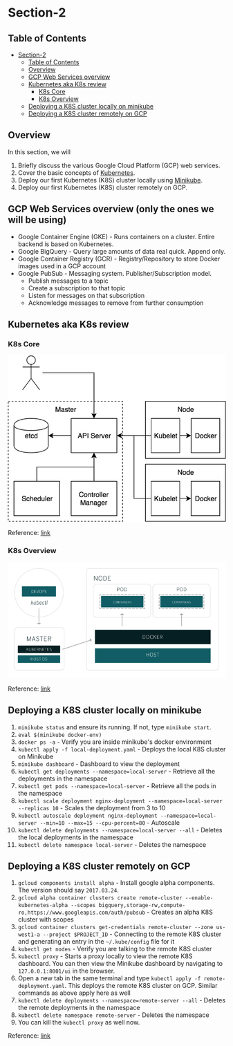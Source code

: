 # Section-2

## Table of Contents
<!-- TOC -->

- [Section-2](#section-2)
    - [Table of Contents](#table-of-contents)
    - [Overview](#overview)
    - [GCP Web Services overview](#gcp-web-services-overview)
    - [Kubernetes aka K8s review](#kubernetes-aka-k8s-review)
        - [K8s Core](#k8s-core)
        - [K8s Overview](#k8s-overview)
    - [Deploying a K8S cluster locally on minikube](#deploying-a-k8s-cluster-locally-on-minikube)
    - [Deploying a K8S cluster remotely on GCP](#deploying-a-k8s-cluster-remotely-on-gcp)

<!-- /TOC -->


## Overview
In this section, we will
1. Briefly discuss the various Google Cloud Platform (GCP) web services.
2. Cover the basic concepts of [Kubernetes](https://kubernetes.io/).
3. Deploy our first Kubernetes (K8S) cluster locally using [Minikube](https://github.com/kubernetes/minikube).
4. Deploy our first Kubernetes (K8S) cluster remotely on GCP.


## GCP Web Services overview (only the ones we will be using)
* Google Container Engine (GKE) - Runs containers on a cluster. Entire backend is based on Kubernetes.
* Google BigQuery - Query large amounts of data real quick. Append only.
* Google Container Registry (GCR) - Registry/Repository to store Docker images used in a GCP account
* Google PubSub - Messaging system. Publisher/Subscription model.
    * Publish messages to a topic
    * Create a subscription to that topic
    * Listen for messages on that subscription
    * Acknowledge messages to remove from further consumption


## Kubernetes aka K8s review

### K8s Core
![k8s core](imgs/k8s.png)

Reference: [link](https://blog.heptio.com/core-kubernetes-jazz-improv-over-orchestration-a7903ea92ca)

### K8s Overview
![k8s overview](imgs/k8s4.png)

Reference: [link](https://www.redhat.com/en/containers/what-is-kubernetes)

## Deploying a K8S cluster locally on minikube

1. `minikube status` and ensure its running. If not, type `minikube start`.
2. `eval $(minikube docker-env)`
3. `docker ps -a` - Verify you are inside minikube's docker environment
4. `kubectl apply -f local-deployment.yaml` - Deploys the local K8S cluster on Minikube
5. `minikube dashboard` - Dashboard to view the deployment
6. `kubectl get deployments --namespace=local-server` - Retrieve all the deployments in the namespace
7. `kubectl get pods --namespace=local-server` - Retrieve all the pods in the namespace
8. `kubectl scale deployment nginx-deployment --namespace=local-server --replicas 10` - Scales the deployment from 3 to 10
9. `kubectl autoscale deployment nginx-deployment --namespace=local-server --min=10 --max=15 --cpu-percent=80` - Autoscale
10. `kubectl delete deployments --namespace=local-server --all` - Deletes the local deployments in the namespace
11. `kubectl delete namespace local-server` - Deletes the namespace


## Deploying a K8S cluster remotely on GCP

1. `gcloud components install alpha` - Install google alpha components. The version should say `2017.03.24`.
2. `gcloud alpha container clusters create remote-cluster --enable-kubernetes-alpha --scopes bigquery,storage-rw,compute-ro,https://www.googleapis.com/auth/pubsub` - Creates an alpha K8S cluster with scopes
3. `gcloud container clusters get-credentials remote-cluster --zone us-west1-a --project $PROJECT_ID` - Connecting to the remote K8S cluster and generating an entry in the `~/.kube/config` file for it
4. `kubectl get nodes` - Verify you are talking to the remote K8S cluster
5. `kubectl proxy` - Starts a proxy locally to view the remote K8S dashboard. You can then view the Minikube dashboard by navigating to `127.0.0.1:8001/ui` in the browser.
6. Open a new tab in the same terminal and type `kubectl apply -f remote-deployment.yaml`. This deploys the remote K8S cluster on GCP. Similar commands as above apply here as well
7. `kubectl delete deployments --namespace=remote-server --all` - Deletes the remote deployments in the namespace
8. `kubectl delete namespace remote-server` - Deletes the namespace
9. You can kill the `kubectl proxy` as well now.

Reference: [link](https://kubernetes.io/docs/concepts/workloads/controllers/deployment/)
